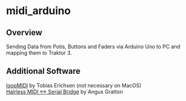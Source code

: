 # midi_arduino
## Overview
Sending Data from Potis, Buttons and Faders via Arduino Uno to PC and mapping them to Traktor 3.  
## Additional Software
[loopMIDI](https://www.tobias-erichsen.de/software/loopmidi.html) by Tobias Erichsen (not necessary on MacOS)  
[Hairless MIDI <-> Serial Bridge](http://projectgus.github.io/hairless-midiserial/) by Angus Gratton
